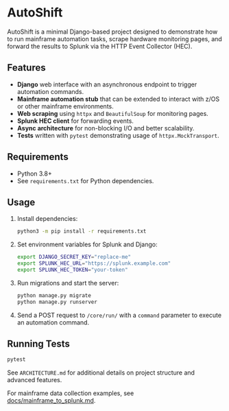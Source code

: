 # AutoShift

AutoShift is a minimal Django-based project designed to demonstrate how to run
mainframe automation tasks, scrape hardware monitoring pages, and forward the
results to Splunk via the HTTP Event Collector (HEC).

## Features

- **Django** web interface with an asynchronous endpoint to trigger automation
  commands.
- **Mainframe automation stub** that can be extended to interact with z/OS or
  other mainframe environments.
- **Web scraping** using `httpx` and `BeautifulSoup` for monitoring pages.
- **Splunk HEC client** for forwarding events.
- **Async architecture** for non-blocking I/O and better scalability.
- **Tests** written with `pytest` demonstrating usage of `httpx.MockTransport`.

## Requirements

- Python 3.8+
- See `requirements.txt` for Python dependencies.

## Usage

1. Install dependencies:
   ```bash
   python3 -m pip install -r requirements.txt
   ```
2. Set environment variables for Splunk and Django:
   ```bash
   export DJANGO_SECRET_KEY="replace-me"
   export SPLUNK_HEC_URL="https://splunk.example.com"
   export SPLUNK_HEC_TOKEN="your-token"
   ```
3. Run migrations and start the server:
   ```bash
   python manage.py migrate
   python manage.py runserver
   ```
4. Send a POST request to `/core/run/` with a `command` parameter to execute an
   automation command.

## Running Tests

```bash
pytest
```

See `ARCHITECTURE.md` for additional details on project structure and advanced
features.

For mainframe data collection examples, see [docs/mainframe_to_splunk.md](docs/mainframe_to_splunk.md).
